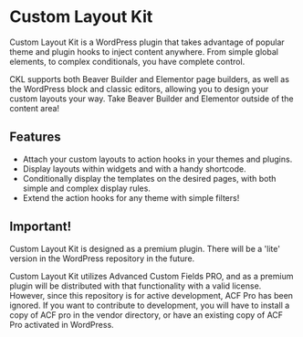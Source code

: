 # Custom Layout Kit

Custom Layout Kit is a WordPress plugin that takes advantage of popular theme and plugin hooks to inject content anywhere. From simple global elements, to complex conditionals, you have complete control.

CKL supports both Beaver Builder and Elementor page builders, as well as the WordPress block and classic editors, allowing you to design your custom layouts your way. Take Beaver Builder and Elementor outside of the content area!

## Features

* Attach your custom layouts to action hooks in your themes and plugins.
* Display layouts within widgets and with a handy shortcode.
* Conditionally display the templates on the desired pages, with both simple and complex display rules.
* Extend the action hooks for any theme with simple filters!

## Important!

Custom Layout Kit is designed as a premium plugin. There will be a 'lite' version in the WordPress repository in the future.

Custom Layout Kit utilizes Advanced Custom Fields PRO, and as a premium plugin will be distributed with that functionality with a valid license. However, since this repository is for active development, ACF Pro has been ignored. If you want to contribute to development, you will have to install a copy of ACF pro in the vendor directory, or have an existing copy of ACF Pro activated in WordPress.